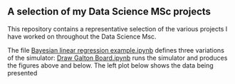 ## A selection of my Data Science MSc projects
This repository contains a representative selection of the various projects I have worked on throughout the Data Science Msc.


The file [Bayesian linear regression example.ipynb](Bayesian%20Machine%20Learning/Bayesian%20linear%20regression%20example.ipynb) defines three variations of the simulator:
[Draw Galton Board.ipynb](Draw%20Galton%20Board.ipynb) runs the simulator and produces the figures above and below. The left plot below shows the data being presented 

